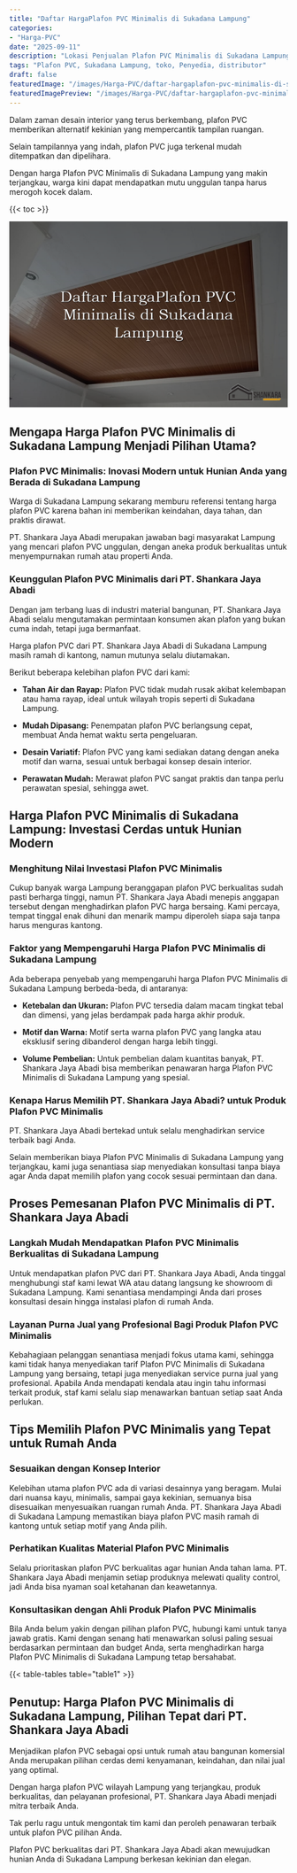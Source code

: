 ```yaml
---
title: "Daftar HargaPlafon PVC Minimalis di Sukadana Lampung"
categories:
- "Harga-PVC"
date: "2025-09-11"
description: "Lokasi Penjualan Plafon PVC Minimalis di Sukadana Lampung bagi hunian, office, serta gerai. Produk terbaik, pilihan motif, pilihan warna menarik, dengan servis penempatan dikerjakan oleh tim profesional dan kepastian resmi!|Servis penyediaan Plafon PVC Minimalis di Sukadana Lampung bagi kebutuhan rumah, perkantoran, maupun ritel, dengan panel berkualitas dan pemasangan oleh teknisi ahli serta garansi resmi.|Pilihan Plafon PVC Minimalis di Sukadana Lampung yang terbukti bagi tempat tinggal, perkantoran, dan gerai, dengan produk berkualitas dan pemasangan ditangani oleh tim profesional serta garansi resmi.|Distribusi Plafon PVC Minimalis di Sukadana Lampung untuk rumah, kantor, serta toko, beserta produk berkualitas dan penempatan oleh tenaga ahli berpengalaman, disertai dengan kepastian resmi.}"
tags: "Plafon PVC, Sukadana Lampung, toko, Penyedia, distributor"
draft: false
featuredImage: "/images/Harga-PVC/daftar-hargaplafon-pvc-minimalis-di-sukadana-lampung.png"
featuredImagePreview: "/images/Harga-PVC/daftar-hargaplafon-pvc-minimalis-di-sukadana-lampung.png"
---
```


Dalam zaman desain interior yang terus berkembang, plafon PVC memberikan alternatif kekinian yang mempercantik tampilan ruangan.

Selain tampilannya yang indah, plafon PVC juga terkenal mudah ditempatkan dan dipelihara.

Dengan harga Plafon PVC Minimalis di Sukadana Lampung yang makin terjangkau, warga kini dapat mendapatkan mutu unggulan tanpa harus merogoh kocek dalam.

{{< toc >}}

![Daftar HargaPlafon PVC Minimalis di Sukadana Lampung](/images/Harga-PVC/Daftar-HargaPlafon-PVC-Minimalis-di-Sukadana-Lampung.png)

## Mengapa Harga Plafon PVC Minimalis di Sukadana Lampung Menjadi Pilihan Utama?

### Plafon PVC Minimalis: Inovasi Modern untuk Hunian Anda yang Berada di Sukadana Lampung

Warga di Sukadana Lampung sekarang memburu referensi tentang harga plafon PVC karena bahan ini memberikan keindahan, daya tahan, dan praktis dirawat.

PT. Shankara Jaya Abadi merupakan jawaban bagi masyarakat Lampung yang mencari plafon PVC unggulan, dengan aneka produk berkualitas untuk menyempurnakan rumah atau properti Anda.

### Keunggulan Plafon PVC Minimalis dari PT. Shankara Jaya Abadi

Dengan jam terbang luas di industri material bangunan, PT. Shankara Jaya Abadi selalu mengutamakan permintaan konsumen akan plafon yang bukan cuma indah, tetapi juga bermanfaat.

Harga plafon PVC dari PT. Shankara Jaya Abadi di Sukadana Lampung masih ramah di kantong, namun mutunya selalu diutamakan.

Berikut beberapa kelebihan plafon PVC dari kami:

- **Tahan Air dan Rayap:** Plafon PVC tidak mudah rusak akibat kelembapan atau hama rayap, ideal untuk wilayah tropis seperti di Sukadana Lampung.

- **Mudah Dipasang:** Penempatan plafon PVC berlangsung cepat, membuat Anda hemat waktu serta pengeluaran.

- **Desain Variatif:** Plafon PVC yang kami sediakan datang dengan aneka motif dan warna, sesuai untuk berbagai konsep desain interior.

- **Perawatan Mudah:** Merawat plafon PVC sangat praktis dan tanpa perlu perawatan spesial, sehingga awet.

## Harga Plafon PVC Minimalis di Sukadana Lampung: Investasi Cerdas untuk Hunian Modern

### Menghitung Nilai Investasi Plafon PVC Minimalis

Cukup banyak warga Lampung beranggapan plafon PVC berkualitas sudah pasti berharga tinggi, namun PT. Shankara Jaya Abadi menepis anggapan tersebut dengan menghadirkan plafon PVC harga bersaing. Kami percaya, tempat tinggal enak dihuni dan menarik mampu diperoleh siapa saja tanpa harus menguras kantong.

### Faktor yang Mempengaruhi Harga Plafon PVC Minimalis di Sukadana Lampung

Ada beberapa penyebab yang mempengaruhi harga Plafon PVC Minimalis di Sukadana Lampung berbeda-beda, di antaranya:

- **Ketebalan dan Ukuran:** Plafon PVC tersedia dalam macam tingkat tebal dan dimensi, yang jelas berdampak pada harga akhir produk.

- **Motif dan Warna:** Motif serta warna plafon PVC yang langka atau eksklusif sering dibanderol dengan harga lebih tinggi.

- **Volume Pembelian:** Untuk pembelian dalam kuantitas banyak, PT. Shankara Jaya Abadi bisa memberikan penawaran harga Plafon PVC Minimalis di Sukadana Lampung yang spesial.

### Kenapa Harus Memilih PT. Shankara Jaya Abadi? untuk Produk Plafon PVC Minimalis

PT. Shankara Jaya Abadi bertekad untuk selalu menghadirkan service terbaik bagi Anda.

Selain memberikan biaya Plafon PVC Minimalis di Sukadana Lampung yang terjangkau, kami juga senantiasa siap menyediakan konsultasi tanpa biaya agar Anda dapat memilih plafon yang cocok sesuai permintaan dan dana.

## Proses Pemesanan Plafon PVC Minimalis di PT. Shankara Jaya Abadi

### Langkah Mudah Mendapatkan Plafon PVC Minimalis Berkualitas di Sukadana Lampung

Untuk mendapatkan plafon PVC dari PT. Shankara Jaya Abadi, Anda tinggal menghubungi staf kami lewat WA atau datang langsung ke showroom di Sukadana Lampung. Kami senantiasa mendampingi Anda dari proses konsultasi desain hingga instalasi plafon di rumah Anda.

### Layanan Purna Jual yang Profesional Bagi Produk Plafon PVC Minimalis

Kebahagiaan pelanggan senantiasa menjadi fokus utama kami, sehingga kami tidak hanya menyediakan tarif Plafon PVC Minimalis di Sukadana Lampung yang bersaing, tetapi juga menyediakan service purna jual yang profesional. Apabila Anda mendapati kendala atau ingin tahu informasi terkait produk, staf kami selalu siap menawarkan bantuan setiap saat Anda perlukan.

## Tips Memilih Plafon PVC Minimalis yang Tepat untuk Rumah Anda

### Sesuaikan dengan Konsep Interior

Kelebihan utama plafon PVC ada di variasi desainnya yang beragam. Mulai dari nuansa kayu, minimalis, sampai gaya kekinian, semuanya bisa disesuaikan menyesuaikan ruangan rumah Anda. PT. Shankara Jaya Abadi di Sukadana Lampung memastikan biaya plafon PVC masih ramah di kantong untuk setiap motif yang Anda pilih.

### Perhatikan Kualitas Material Plafon PVC Minimalis

Selalu prioritaskan plafon PVC berkualitas agar hunian Anda tahan lama. PT. Shankara Jaya Abadi menjamin setiap produknya melewati quality control, jadi Anda bisa nyaman soal ketahanan dan keawetannya.

### Konsultasikan dengan Ahli Produk Plafon PVC Minimalis

Bila Anda belum yakin dengan pilihan plafon PVC, hubungi kami untuk tanya jawab gratis. Kami dengan senang hati menawarkan solusi paling sesuai berdasarkan permintaan dan budget Anda, serta menghadirkan harga Plafon PVC Minimalis di Sukadana Lampung tetap bersahabat.

{{< table-tables table="table1" >}}

## Penutup: Harga Plafon PVC Minimalis di Sukadana Lampung, Pilihan Tepat dari PT. Shankara Jaya Abadi

Menjadikan plafon PVC sebagai opsi untuk rumah atau bangunan komersial Anda merupakan pilihan cerdas demi kenyamanan, keindahan, dan nilai jual yang optimal.

Dengan harga plafon PVC wilayah Lampung yang terjangkau, produk berkualitas, dan pelayanan profesional, PT. Shankara Jaya Abadi menjadi mitra terbaik Anda.

Tak perlu ragu untuk mengontak tim kami dan peroleh penawaran terbaik untuk plafon PVC pilihan Anda.

Plafon PVC berkualitas dari PT. Shankara Jaya Abadi akan mewujudkan hunian Anda di Sukadana Lampung berkesan kekinian dan elegan.
